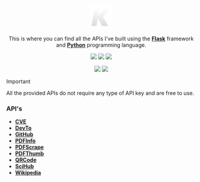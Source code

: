 <div align='center'>
  <img src='https://github.com/kremilly/kremilly/raw/main/images/new-logo-apis.png' height='64' />
  <p>This is where you can find all the APIs I've built using the <b><a href='https://flask.palletsprojects.com/en/3.0.x'>Flask</a></b> framework and <b><a href='https://python.org'>Python</a></b> programming language.</p>
</div>

<p align='center'>
  <a href='https://flask.palletsprojects.com/en/3.0.x'><img src='https://img.shields.io/badge/Flask-000000?style=for-the-badge&logo=flask&logoColor=white' /></a>
  <a href='https://python.org'><img src='https://img.shields.io/badge/Python-000000?style=for-the-badge&logo=python&logoColor=white' /></a>
  <a href='https://vercel.com'><img src='https://img.shields.io/badge/Vercel-000000?style=for-the-badge&logo=vercel&logoColor=white' /></a>
</p>

<p align='center'>
  <a href='https://kremilly.com'><img src='https://img.shields.io/badge/Kremilly.com-000000?style=for-the-badge&logo=About.me&logoColor=white' /></a>
  <a href='https://api.kremilly.com'><img src='https://img.shields.io/badge/Kremilly-APIs-000000?style=for-the-badge&logo=About.me&logoColor=white' /></a>
</p>

> [!important]
> All the provided APIs do not require any type of API key and are free to use.

<h3>API's</h3>

<ul>
  <li>
    <b><a href='https://github.com/kremilly/MyApis/wiki/cve'>CVE</a></b>
  </li>
  <li>
    <b><a href='https://github.com/kremilly/MyApis/wiki/devto'>DevTo</a></b>
  </li>
  <li>
    <b><a href='https://github.com/kremilly/MyApis/wiki/github'>GitHub</a></b>
  </li>
  <li>
    <b><a href='https://github.com/kremilly/MyApis/wiki/pdfinfo'>PDFInfo</a></b>
  </li>
  <li>
    <b><a href='https://github.com/kremilly/MyApis/wiki/pdfscrape'>PDFScrape</a></b>
  </li>
  <li>
    <b><a href='https://github.com/kremilly/MyApis/wiki/pdfthumb'>PDFThumb</a></b>
  </li>
  <li>
    <b><a href='https://github.com/kremilly/MyApis/wiki/qrcode'>QRCode</a></b>
  </li>
  <li>
    <b><a href='https://github.com/kremilly/MyApis/wiki/scihub'>SciHub</a></b>
  </li>
  <li>
    <b><a href='https://github.com/kremilly/MyApis/wiki/wikipedia'>Wikipedia</a></b>
  </li>
</ul>
